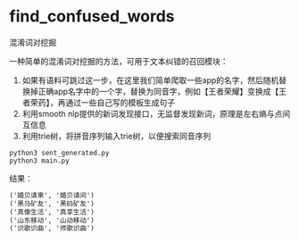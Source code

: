 # find_confused_words
混淆词对挖掘

一种简单的混淆词对挖掘的方法，可用于文本纠错的召回模块：

1. 如果有语料可跳过这一步，在这里我们简单爬取一些app的名字，然后随机替换掉正确app名字中的一个字，替换为同音字，例如【王者荣耀】变换成【王者荣药】，再通过一些自己写的模板生成句子
2. 利用smooth nlp提供的新词发现接口，无监督发现新词，原理是左右熵与点间互信息
3. 利用trie树，将拼音序列输入trie树，以便搜索同音序列

```shell script
python3 sent_generated.py
python3 main.py
```

结果：
```markdown
('婚贝请柬', '婚贝请间')
('黑马矿友', '黑码矿友')
('真像生活', '真享生活')
('山东移动', '山动移动')
('识歌识曲', '师歌识曲')
```